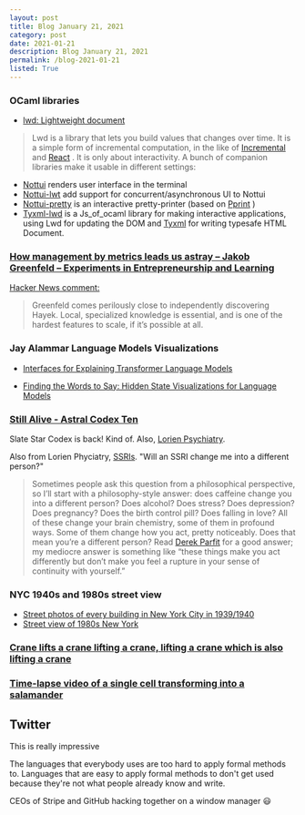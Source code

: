 ```yaml
---
layout: post
title: Blog January 21, 2021
category: post
date: 2021-01-21
description: Blog January 21, 2021
permalink: /blog-2021-01-21
listed: True
---
```


### OCaml libraries

* [lwd: Lightweight document](https://github.com/let-def/lwd)

> Lwd is a library that lets you build values that changes over time. It is a simple form of incremental computation, in the like of  [Incremental](https://github.com/janestreet/incremental)  and  [React](https://github.com/dbuenzli/react) .
> It is only about interactivity. A bunch of companion libraries make it usable in different settings:

*  [Nottui](https://github.com/let-def/lwd/blob/master/lib/nottui)  renders user interface in the terminal
*  [Nottui-lwt](https://github.com/let-def/lwd/blob/master/libt/nottui-lwt)  add support for concurrent/asynchronous UI to Nottui
*  [Nottui-pretty](https://github.com/let-def/lwd/blob/master/lib/nottui-pretty)  is an interactive pretty-printer (based on  [Pprint](https://github.com/fpottier/pprint) )
*  [Tyxml-lwd](https://github.com/let-def/lwd/blob/master/lib/tyxml-lwd)  is a Js_of_ocaml library for making interactive applications, using Lwd for updating the DOM and  [Tyxml](https://github.com/ocsigen/tyxml)  for writing typesafe HTML Document.


### [How management by metrics leads us astray – Jakob Greenfeld – Experiments in Entrepreneurship and Learning](https://jakobgreenfeld.com/metrics)

[Hacker News comment:](https://news.ycombinator.com/item?id=25856257)

> Greenfeld comes perilously close to independently discovering Hayek. Local, specialized knowledge is essential, and is one of the hardest features to scale, if it’s possible at all.

### Jay Alammar Language Models Visualizations

* [Interfaces for Explaining Transformer Language Models](http://jalammar.github.io/explaining-transformers/)

* [Finding the Words to Say: Hidden State Visualizations for Language Models](http://jalammar.github.io/hidden-states/)


### [Still Alive - Astral Codex Ten](https://astralcodexten.substack.com/p/still-alive)

Slate Star Codex is back! Kind of. Also, [Lorien Psychiatry](https://lorienpsych.com).

Also from Lorien Phyciatry, [SSRIs](https://lorienpsych.com/2020/10/25/ssris/). "Will an SSRI change me into a different person?"

> Sometimes people ask this question from a philosophical perspective, so I’ll start with a philosophy-style answer: does caffeine change you into a different person? Does alcohol? Does stress? Does depression? Does pregnancy? Does the birth control pill? Does falling in love? All of these change your brain chemistry, some of them in profound ways. Some of them change how you act, pretty noticeably. Does that mean you’re a different person? Read  [Derek Parfit](http://home.sandiego.edu/~baber/metaphysics/readings/Parfit.PersonalIdentity.pdf)  for a good answer; my mediocre answer is something like “these things make you act differently but don’t make you feel a rupture in your sense of continuity with yourself.”

### NYC 1940s and 1980s street view

* [Street photos of every building in New York City in 1939/1940](https://1940s.nyc)
* [Street view of 1980s New York](http://80s.nyc)

### [Crane lifts a crane lifting a crane, lifting a crane which is also lifting a crane](https://www.equipmentworld.com/equipment/video/14954321/craneception-crane-lifts-a-crane-lifting-a-crane-lifting-a-crane-which-is-also-lifting-a-crane)

### [Time-lapse video of a single cell transforming into a salamander](https://www.nationalgeographic.com/animals/2019/02/time-lapse-film-shows-salamander-development/)

## Twitter

<Tweet tweetLink="https://twitter.com/derKha/status/1354082976456441861" />

This is really impressive

<Tweet tweetLink="https://twitter.com/BartoszMilewski/status/1353466107533828096" />

<Tweet tweetLink="https://twitter.com/pervognsen/status/1353516097614401537" />

<Tweet tweetLink="https://twitter.com/dancherp/status/1353024050138914817" />
<Tweet tweetLink="https://twitter.com/viditnanda/status/1352931957919854593" />
<Tweet tweetLink="https://twitter.com/miike/status/1352504854199951362" />

The languages that everybody uses are too hard to apply formal methods to. Languages that are easy to apply formal methods to don't get used because they're not what people already know and write.

<Tweet tweetLink="https://twitter.com/ESYudkowsky/status/1352133902010208257" />

<Tweet tweetLink="https://twitter.com/lexi_lambda/status/1351768597933256705" />
<Tweet tweetLink="https://twitter.com/davidad/status/1351547317606883328" />
<Tweet tweetLink="https://twitter.com/ntaylor963/status/1348744582708686848" />

<Tweet tweetLink="https://twitter.com/patrickc/status/1351650517869465601" />

CEOs of Stripe and GitHub hacking together on a window manager 😃

<Tweet tweetLink="https://twitter.com/jonmsterling/status/1350191501087797248" />
